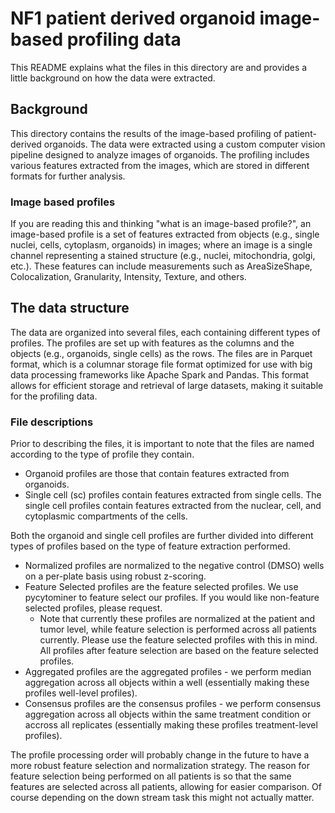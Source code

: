 # NF1 patient derived organoid image-based profiling data
This README explains what the files in this directory are and provides a little background on how the data were extracted.

## Background
This directory contains the results of the image-based profiling of patient-derived organoids.
The data were extracted using a custom computer vision pipeline designed to analyze images of organoids.
The profiling includes various features extracted from the images, which are stored in different formats for further analysis.
### Image based profiles
If you are reading this and thinking "what is an image-based profile?",
an image-based profile is a set of features extracted from objects (e.g., single nuclei, cells, cytoplasm, organoids) in images; where an image is a single channel representing a stained structure (e.g., nuclei, mitochondria, golgi, etc.).
These features can include measurements such as AreaSizeShape, Colocalization, Granularity, Intensity, Texture, and others.
## The data structure
The data are organized into several files, each containing different types of profiles.
The profiles are set up with features as the columns and the objects (e.g., organoids, single cells) as the rows.
The files are in Parquet format, which is a columnar storage file format optimized for use with big data processing frameworks like Apache Spark and Pandas.
This format allows for efficient storage and retrieval of large datasets, making it suitable for the profiling data.

### File descriptions
Prior to describing the files, it is important to note that the files are named according to the type of profile they contain.
* Organoid profiles are those that contain features extracted from organoids.
* Single cell (sc) profiles contain features extracted from single cells.
The single cell profiles contain features extracted from the nuclear, cell, and cytoplasmic compartments of the cells.

Both the organoid and single cell profiles are further divided into different types of profiles based on the type of feature extraction performed.
* Normalized profiles are normalized to the negative control (DMSO) wells on a per-plate basis using robust z-scoring.
* Feature Selected profiles are the feature selected profiles. We use pycytominer to feature select our profiles. If you would like non-feature selected profiles, please request.
    * Note that currently these profiles are normalized at the patient and tumor level, while feature selection is performed across all patients currently. Please use the feature selected profiles with this in mind.
    All profiles after feature selection are based on the feature selected profiles.
* Aggregated profiles are the aggregated profiles - we perform median aggregation across all objects within a well (essentially making these profiles well-level profiles).
* Consensus profiles are the consensus profiles - we perform consensus aggregation across all objects within the same treatment condition or accross all replicates (essentially making these profiles treatment-level profiles).

The profile processing order will probably change in the future to have a more robust feature selection and normalization strategy.
The reason for feature selection being performed on all patients is so that the same features are selected across all patients, allowing for easier comparison.
Of course depending on the down stream task this might not actually matter.
